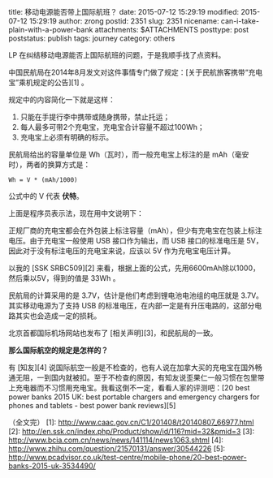 title: 移动电源能否带上国际航班？
date: 2015-07-12 15:29:19
modified: 2015-07-12 15:29:19
author: zrong
postid: 2351
slug: 2351
nicename: can-i-take-plain-with-a-power-bank
attachments: $ATTACHMENTS
posttype: post
poststatus: publish
tags: journey
category: others

LP 在纠结移动电源能否上国际航班的问题，于是我顺手找了点资料。

中国民航局在2014年8月发文对这件事情专门做了规定：[关于民航旅客携带“充电宝”乘机规定的公告][1] 。

规定中的内容简化一下就是这样：<!--more-->

1. 只能在手提行李中携带或随身携带，禁止托运；
1. 每人最多可带2个充电宝，充电宝合计容量不超过100Wh；
1. 充电宝上必须有明确的标示。

民航局给出的容量单位是 Wh（瓦时），而一般充电宝上标注的是 mAh（毫安时），两者的换算方式是：

	Wh = V * (mAh/1000)

公式中的 V 代表 **伏特**。

上面是程序员表示法，现在用中文说明下：

正规厂商的充电宝都会在外包装上标注容量（mAh），但少有充电宝在包装上标注电压。由于充电宝一般使用 USB 接口作为输出，而 USB 接口的标准电压是 5V，因此对于没有标注电压的充电宝来说，应该以 5V 作为充电宝电压计算。

以我的 [SSK SRBC509][2] 来看，根据上面的公式，先用6600mAh除以1000，然后乘以5V，得到的值是 33Wh 。

民航局的计算采用的是 3.7V，估计是他们考虑到锂电池电池组的电压就是 3.7V。其实移动电源为了支持 USB 的标准电压，在内部一定是有升压电路的，这部分电路其实也会造成一定的损耗。

北京首都国际机场网站也发布了 [相关声明][3]，和民航局的一致。

**那么国际航空的规定是怎样的？**

有 [知友][4] 说国际航空一般是不检查的，也有人说在加拿大买的充电宝在国外畅通无阻，一到国内就被扣。至于不检查的原因，有知友说歪果仁一般习惯在包里带上充电器而不习惯用充电宝。我看这倒不一定，看看人家的评测吧：[20 best power banks 2015 UK: best portable chargers and emergency chargers for phones and tablets - best power bank reviews][5]

（全文完）
[1]: http://www.caac.gov.cn/C1/201408/t20140807_66977.html
[2]: http://en.ssk.cn/index.php/Product/show/id/116?mid=32&pmid=3
[3]: http://www.bcia.com.cn/news/news/141114/news1063.shtml
[4]: http://www.zhihu.com/question/21570131/answer/30544226
[5]: http://www.pcadvisor.co.uk/test-centre/mobile-phone/20-best-power-banks-2015-uk-3534490/
